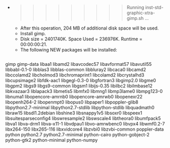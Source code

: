 * >>>>>>>>> Running inst-std-graphic-xtra-gimp.sh ...
  * After this operation, 204 MB of additional disk space will be used.
  * Install gimp.
  * Disk size = 2401740K. Space Used = 236976K. Runtime = 00:00:00:21.
  * The following NEW packages will be installed:
  ```bash
gimp gimp-data libaa1 libamd2 libavcodec57
libavformat57 libavutil55 libbabl-0.1-0 libblas3 libblas-common
libbluray2 libcaca0 libcamd2 libccolamd2 libcholmod3
libchromaprint1 libcolamd2 libcrystalhd3 libcupsimage2 libfdk-aac1
libgegl-0.3-0 libgfortran3 libgimp2.0 libgme0 libgpm2
libgs9 libgs9-common libgsm1 libijs-0.35 libilbc2
libilmbase12 libkvazaar3 liblapack3 libmetis5 libmfx0
libmng1 libmp3lame0 libmpg123-0 libnuma1 libopencore-amrnb0
libopencore-amrwb0 libopenexr22 libopenh264-2 libopenmpt0 libopus0
libpaper1 libpoppler-glib8 libpython2.7-minimal libpython2.7-stdlib libpython-stdlib
libquadmath0 libraw15 libsdl1.2debian libshine3 libsnappy1v5
libsoxr0 libspeex1 libsuitesparseconfig4 libswresample2 libswscale4
libtheora0 libumfpack5 libva1 libva-drm1 libva-x11-1
libvdpau1 libvo-amrwbenc0 libvpx4 libwmf0.2-7 libx264-150
libx265-116 libxvidcore4 libzvbi0 libzvbi-common poppler-data
python python2.7 python2.7-minimal python-cairo python-gobject-2
python-gtk2 python-minimal python-numpy
  ```
